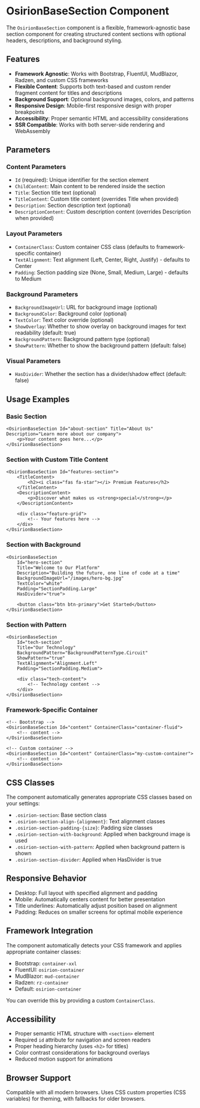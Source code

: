 # OsirionBaseSection Component

The `OsirionBaseSection` component is a flexible, framework-agnostic base section component for creating structured content sections with optional headers, descriptions, and background styling.

## Features

- **Framework Agnostic**: Works with Bootstrap, FluentUI, MudBlazor, Radzen, and custom CSS frameworks
- **Flexible Content**: Supports both text-based and custom render fragment content for titles and descriptions
- **Background Support**: Optional background images, colors, and patterns
- **Responsive Design**: Mobile-first responsive design with proper breakpoints
- **Accessibility**: Proper semantic HTML and accessibility considerations
- **SSR Compatible**: Works with both server-side rendering and WebAssembly

## Parameters

### Content Parameters
- `Id` (required): Unique identifier for the section element
- `ChildContent`: Main content to be rendered inside the section
- `Title`: Section title text (optional)
- `TitleContent`: Custom title content (overrides Title when provided)
- `Description`: Section description text (optional)
- `DescriptionContent`: Custom description content (overrides Description when provided)

### Layout Parameters
- `ContainerClass`: Custom container CSS class (defaults to framework-specific container)
- `TextAlignment`: Text alignment (Left, Center, Right, Justify) - defaults to Center
- `Padding`: Section padding size (None, Small, Medium, Large) - defaults to Medium

### Background Parameters
- `BackgroundImageUrl`: URL for background image (optional)
- `BackgroundColor`: Background color (optional)
- `TextColor`: Text color override (optional)
- `ShowOverlay`: Whether to show overlay on background images for text readability (default: true)
- `BackgroundPattern`: Background pattern type (optional)
- `ShowPattern`: Whether to show the background pattern (default: false)

### Visual Parameters
- `HasDivider`: Whether the section has a divider/shadow effect (default: false)

## Usage Examples

### Basic Section
```razor
<OsirionBaseSection Id="about-section" Title="About Us" Description="Learn more about our company">
    <p>Your content goes here...</p>
</OsirionBaseSection>
```

### Section with Custom Title Content
```razor
<OsirionBaseSection Id="features-section">
    <TitleContent>
        <h2><i class="fas fa-star"></i> Premium Features</h2>
    </TitleContent>
    <DescriptionContent>
        <p>Discover what makes us <strong>special</strong></p>
    </DescriptionContent>
    
    <div class="feature-grid">
        <!-- Your features here -->
    </div>
</OsirionBaseSection>
```

### Section with Background
```razor
<OsirionBaseSection 
    Id="hero-section"
    Title="Welcome to Our Platform"
    Description="Building the future, one line of code at a time"
    BackgroundImageUrl="/images/hero-bg.jpg"
    TextColor="white"
    Padding="SectionPadding.Large"
    HasDivider="true">
    
    <button class="btn btn-primary">Get Started</button>
</OsirionBaseSection>
```

### Section with Pattern
```razor
<OsirionBaseSection 
    Id="tech-section"
    Title="Our Technology"
    BackgroundPattern="BackgroundPatternType.Circuit"
    ShowPattern="true"
    TextAlignment="Alignment.Left"
    Padding="SectionPadding.Medium">
    
    <div class="tech-content">
        <!-- Technology content -->
    </div>
</OsirionBaseSection>
```

### Framework-Specific Container
```razor
<!-- Bootstrap -->
<OsirionBaseSection Id="content" ContainerClass="container-fluid">
    <!-- content -->
</OsirionBaseSection>

<!-- Custom container -->
<OsirionBaseSection Id="content" ContainerClass="my-custom-container">
    <!-- content -->
</OsirionBaseSection>
```

## CSS Classes

The component automatically generates appropriate CSS classes based on your settings:

- `.osirion-section`: Base section class
- `.osirion-section-align-{alignment}`: Text alignment classes
- `.osirion-section-padding-{size}`: Padding size classes
- `.osirion-section-with-background`: Applied when background image is used
- `.osirion-section-with-pattern`: Applied when background pattern is shown
- `.osirion-section-divider`: Applied when HasDivider is true

## Responsive Behavior

- Desktop: Full layout with specified alignment and padding
- Mobile: Automatically centers content for better presentation
- Title underlines: Automatically adjust position based on alignment
- Padding: Reduces on smaller screens for optimal mobile experience

## Framework Integration

The component automatically detects your CSS framework and applies appropriate container classes:

- Bootstrap: `container-xxl`
- FluentUI: `osirion-container`
- MudBlazor: `mud-container`
- Radzen: `rz-container`
- Default: `osirion-container`

You can override this by providing a custom `ContainerClass`.

## Accessibility

- Proper semantic HTML structure with `<section>` element
- Required `id` attribute for navigation and screen readers
- Proper heading hierarchy (uses `<h2>` for titles)
- Color contrast considerations for background overlays
- Reduced motion support for animations

## Browser Support

Compatible with all modern browsers. Uses CSS custom properties (CSS variables) for theming, with fallbacks for older browsers.
